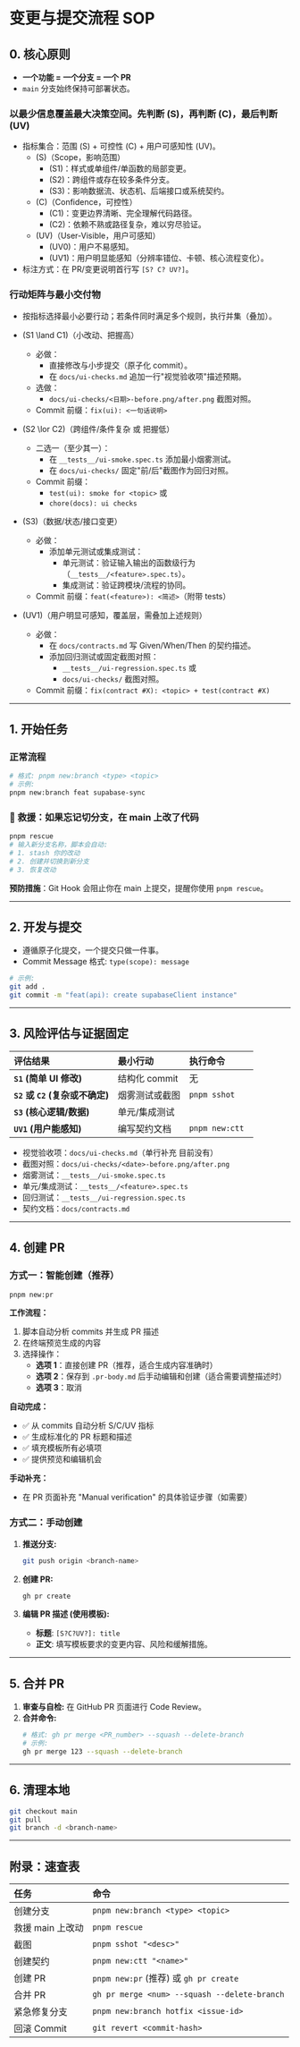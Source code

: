 # 变更与提交流程 SOP

## 0. 核心原则

- **一个功能 = 一个分支 = 一个 PR**
- `main` 分支始终保持可部署状态。

### 以最少信息覆盖最大决策空间。先判断 \(S\)，再判断 \(C\)，最后判断 \(UV\)

- 指标集合：范围 \(S\) + 可控性 \(C\) + 用户可感知性 \(UV\)。
  - \(S\)（Scope，影响范围）
    - \(S1\)：样式或单组件/单函数的局部变更。
    - \(S2\)：跨组件或存在较多条件分支。
    - \(S3\)：影响数据流、状态机、后端接口或系统契约。
  - \(C\)（Confidence，可控性）
    - \(C1\)：变更边界清晰、完全理解代码路径。
    - \(C2\)：依赖不熟或路径复杂，难以穷尽验证。
  - \(UV\)（User-Visible，用户可感知）
    - \(UV0\)：用户不易感知。
    - \(UV1\)：用户明显能感知（分辨率错位、卡顿、核心流程变化）。
- 标注方式：在 PR/变更说明首行写 `[S? C? UV?]`。

### 行动矩阵与最小交付物

- 按指标选择最小必要行动；若条件同时满足多个规则，执行并集（叠加）。

- \(S1 \land C1\)（小改动、把握高）

  - 必做：
    - 直接修改与小步提交（原子化 commit）。
    - 在 `docs/ui-checks.md` 追加一行"视觉验收项"描述预期。
  - 选做：
    - `docs/ui-checks/<日期>-before.png/after.png` 截图对照。
  - Commit 前缀：`fix(ui): <一句话说明>`

- \(S2 \lor C2\)（跨组件/条件复杂 或 把握低）

  - 二选一（至少其一）：
    - 在 `__tests__/ui-smoke.spec.ts` 添加最小烟雾测试。
    - 在 `docs/ui-checks/` 固定"前/后"截图作为回归对照。
  - Commit 前缀：
    - `test(ui): smoke for <topic>` 或
    - `chore(docs): ui checks`

- \(S3\)（数据/状态/接口变更）

  - 必做：
    - 添加单元测试或集成测试：
      - 单元测试：验证输入输出的函数级行为（`__tests__/<feature>.spec.ts`）。
      - 集成测试：验证跨模块/流程的协同。
  - Commit 前缀：`feat(<feature>): <简述>`（附带 tests）

- \(UV1\)（用户明显可感知，覆盖层，需叠加上述规则）
  - 必做：
    - 在 `docs/contracts.md` 写 Given/When/Then 的契约描述。
    - 添加回归测试或固定截图对照：
      - `__tests__/ui-regression.spec.ts` 或
      - `docs/ui-checks/` 截图对照。
  - Commit 前缀：`fix(contract #X): <topic> + test(contract #X)`

---

## 1. 开始任务

### 正常流程

```bash
# 格式: pnpm new:branch <type> <topic>
# 示例:
pnpm new:branch feat supabase-sync
```

### 🚨 救援：如果忘记切分支，在 main 上改了代码

```bash
pnpm rescue
# 输入新分支名称，脚本会自动:
# 1. stash 你的改动
# 2. 创建并切换到新分支
# 3. 恢复改动
```

**预防措施**：Git Hook 会阻止你在 main 上提交，提醒你使用 `pnpm rescue`。

---

## 2. 开发与提交

- 遵循原子化提交，一个提交只做一件事。
- Commit Message 格式: `type(scope): message`

```bash
# 示例:
git add .
git commit -m "feat(api): create supabaseClient instance"
```

---

## 3. 风险评估与证据固定

| 评估结果                        | 最小行动       | 执行命令        |
| :------------------------------ | :------------- | :-------------- |
| **`S1` (简单 UI 修改)**         | 结构化 commit  | 无              |
| **`S2` 或 `C2` (复杂或不确定)** | 烟雾测试或截图 | `pnpm sshot`    |
| **`S3` (核心逻辑/数据)**        | 单元/集成测试  |                 |
| **`UV1` (用户能感知)**          | 编写契约文档   | `pnpm new:ctt ` |

- 视觉验收项：`docs/ui-checks.md`（单行补充 目前没有）
- 截图对照：`docs/ui-checks/<date>-before.png/after.png`
- 烟雾测试：`__tests__/ui-smoke.spec.ts`
- 单元/集成测试：`__tests__/<feature>.spec.ts`
- 回归测试：`__tests__/ui-regression.spec.ts`
- 契约文档：`docs/contracts.md`

---

## 4. 创建 PR

### 方式一：智能创建（推荐）

```bash
pnpm new:pr
```

**工作流程：**

1. 脚本自动分析 commits 并生成 PR 描述
2. 在终端预览生成的内容
3. 选择操作：
   - **选项 1**：直接创建 PR（推荐，适合生成内容准确时）
   - **选项 2**：保存到 `.pr-body.md` 后手动编辑和创建（适合需要调整描述时）
   - **选项 3**：取消

**自动完成：**
- ✅ 从 commits 自动分析 S/C/UV 指标
- ✅ 生成标准化的 PR 标题和描述
- ✅ 填充模板所有必填项
- ✅ 提供预览和编辑机会

**手动补充：**
- 在 PR 页面补充 "Manual verification" 的具体验证步骤（如需要）

### 方式二：手动创建

1.  **推送分支:**

    ```bash
    git push origin <branch-name>
    ```

2.  **创建 PR:**

    ```bash
    gh pr create
    ```

3.  **编辑 PR 描述 (使用模板):**
    - **标题**: `[S?C?UV?]: title`
    - **正文**: 填写模板要求的变更内容、风险和缓解措施。

---

## 5. 合并 PR

1.  **审查与自检:** 在 GitHub PR 页面进行 Code Review。
2.  **合并命令:**
    ```bash
    # 格式: gh pr merge <PR_number> --squash --delete-branch
    # 示例:
    gh pr merge 123 --squash --delete-branch
    ```

---

## 6. 清理本地

```bash
git checkout main
git pull
git branch -d <branch-name>
```

---

## 附录：速查表

| 任务             | 命令                                         |
| :--------------- | :------------------------------------------- |
| 创建分支         | `pnpm new:branch <type> <topic>`             |
| 救援 main 上改动 | `pnpm rescue`                                |
| 截图             | `pnpm sshot "<desc>"`                        |
| 创建契约         | `pnpm new:ctt "<name>"`                      |
| 创建 PR          | `pnpm new:pr` (推荐) 或 `gh pr create`       |
| 合并 PR          | `gh pr merge <num> --squash --delete-branch` |
| 紧急修复分支     | `pnpm new:branch hotfix <issue-id>`          |
| 回滚 Commit      | `git revert <commit-hash>`                   |
